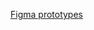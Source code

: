 [Figma prototypes](https://www.figma.com/design/UYJSmGuuC5mrJ3QJKnYYTN/%D0%94%D0%B8%D0%B7%D0%B0%D0%B9%D0%BD-%D1%81%D0%B8%D1%81%D1%82%D0%B5%D0%BC%D0%B0-Stets--Copy-?node-id=4-581&p=f&t=WkYIJjrmFH7k2kFD-0
)

